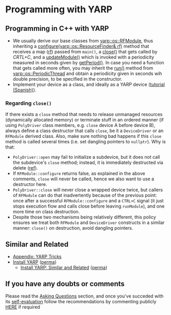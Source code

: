 # Programming with YARP

## Programming in C++ with YARP

* We usually derive our base classes from [yarp::os::RFModule](http://www.yarp.it/classyarp_1_1os_1_1RFModule.html), thus inheriting a [configure\(yarp::os::ResourceFinder& rf\)](http://www.yarp.it/classyarp_1_1os_1_1RFModule.html#a6c3880961b00b0a7eb527d62214169b7) method that receives a map \([rf](http://www.yarp.it/classyarp_1_1os_1_1ResourceFinder.html)\) passed from `main()`, a [close\(\)](http://www.yarp.it/classyarp_1_1os_1_1RFModule.html#a58ce26fc6fdcb6eb4af8e8dc678e095e) that gets called by _CRTL+C_, and a [updateModule\(\)](http://www.yarp.it/classyarp_1_1os_1_1RFModule.html#a37ee5baa17ce243458a1dff209e878b7) which is invoked with a periodicity measured in seconds given by [getPeriod\(\)](http://www.yarp.it/classyarp_1_1os_1_1RFModule.html#ace2fdadde1a2690f274079fabd6420d2). In case you need a function that gets called more often, you may inherit the [run\(\)](http://www.yarp.it/classyarp_1_1os_1_1PeriodicThread.html#a4585b8555a7b796aff7b2ba8b0c8343d) method from [yarp::os::PeriodicThread](http://www.yarp.it/classyarp_1_1os_1_1PeriodicThread.html) and obtain a periodicity given in seconds wih double precision, to be specified in the constructor.
* Implement your device as a class, and ideally as a YARP device ([tutorial (Spanish)](https://apps-robots.uc3m.es/asrob/wiki/Tutorial_yarp_devices)).

### Regarding `close()`

If there exists a `close` method that needs to release unmanaged resources (dynamically allocated memory) or terminate stuff in an ordered manner (if using `PolyDriver` class members, e.g. `close` device A before device B), always define a class destructor that calls `close`, be it a `DeviceDriver` or an `RFModule` derived class. Also, make sure nothing bad happens if this `close` method is called several times (i.e. set dangling pointers to `nullptr`). Why is that:
- `PolyDriver::open` may fail to initialize a subdevice, but it does not call the subdevice's `close` method; instead, it is immediately destructed via delete ([ref](https://github.com/robotology/yarp/blob/b3dff81c3739112b8f65cfd808f129bcbf4e7aa5/src/libYARP_dev/src/yarp/dev/PolyDriver.cpp#L308)).
- If `RFModule::configure` returns false, as explained in the above comments, `close` will never be called, hence we also want to use a destructor here.
- `PolyDriver::close` will never close a wrapped device twice, but callers of `RFModule` can do that inadvertently because of the previous point: once after a successful `RFModule::configure` and a `CTRL+C` signal (it just stops execution flow and calls close before leaving `runModule`), and one more time on class destruction.
- Despite those two mechanisms being relatively different, this policy ensures we treat both `RFModule` and `DeviceDriver` constructs in a similar manner: `close()` on destruction, avoid dangling pointers.

## Similar and Related

* [Appendix: YARP Tricks](appendix/yarp-tricks.md)
* [Install YARP](https://robots.uc3m.es/installation-guides/install-yarp.html) ([perma](https://github.com/roboticslab-uc3m/installation-guides/blob/00b8999eeb124e2c05aa37a46b9f23450b1343fe/install-yarp.md))
    * [Install YARP: Similar and Related](https://robots.uc3m.es/installation-guides/install-yarp.html#similar-and-related) ([perma](https://github.com/roboticslab-uc3m/installation-guides/blob/00b8999eeb124e2c05aa37a46b9f23450b1343fe/install-yarp.md#similar-and-related))

## If you have any doubts or comments

Please read the [Asking Questions](asking-questions.md) section, and once you've succeded with its [self-evaluation](asking-questions.md#self-evaluation-time) follow the recommendations by commenting publicly [HERE](https://github.com/roboticslab-uc3m/developer-manual/issues/new) if required
